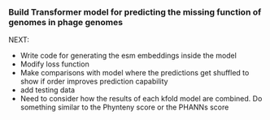 ### Build Transformer model for predicting the missing function of genomes in phage genomes 


NEXT: 
- Write code for generating the esm embeddings inside the model 
- Modify loss function 
- Make comparisons with model where the predictions get shuffled to show if order improves prediction capability 
- add testing data 
- Need to consider how the results of each kfold model are combined. Do something similar to the Phynteny score or the PHANNs score 


